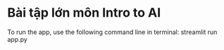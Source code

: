 # Bài tập lớn môn Intro to AI
To run the app, use the following command line in terminal:
    streamlit run app.py